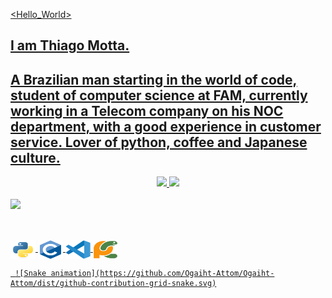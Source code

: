  <a href="https://youtu.be/Yw6u6YkTgQ4"> <Hello_World>
 ## I am Thiago Motta.
 ## A Brazilian man starting in the world of code, student of computer science at FAM, currently working in a Telecom company on his NOC department, with a good experience in customer service. Lover of python, coffee and Japanese culture.
<div align="center">
  <a href="https://github.com/Ogaiht-Attom">
  <img height="180em" src="https://github-readme-stats.vercel.app/api?username=Ogaiht-Attom&show_icons=true&theme=dark&include_all_commits=true&count_private=true"/>
  <img height="180em" src="https://github-readme-stats.vercel.app/api/top-langs/?username=Ogaiht-Attom&layout=compact&langs_count=7&theme=dark"/>
</div>
<div style="display: inline_block"><br>   
<a href = "mailto:contato.thiagomotta@gmail.com"><img src="https://img.shields.io/badge/-Gmail-%23333?style=for-the-badge&logo=gmail&logoColor=white" target="_blank"></a>
  </div>
  
  ##
     
<div style="display: inline_block"><br>  
  <a href="https://github.com/Ogaiht-Attom">
  <img align="center" alt="Python" height="30" width="40" src="https://raw.githubusercontent.com/devicons/devicon/master/icons/python/python-original.svg">
  <img align="center" alt="Python" height="30" width="40" src="https://raw.githubusercontent.com/devicons/devicon/master/icons/c/c-original.svg">
  <img align="center" alt="Python" height="30" width="40" src="https://raw.githubusercontent.com/devicons/devicon/master/icons/vscode/vscode-original.svg">
  <img align="center" alt="Python" height="30" width="40" src="https://raw.githubusercontent.com/devicons/devicon/master/icons/pycharm/pycharm-original.svg">

   
   
     ![Snake animation](https://github.com/Ogaiht-Attom/Ogaiht-Attom/dist/github-contribution-grid-snake.svg)
